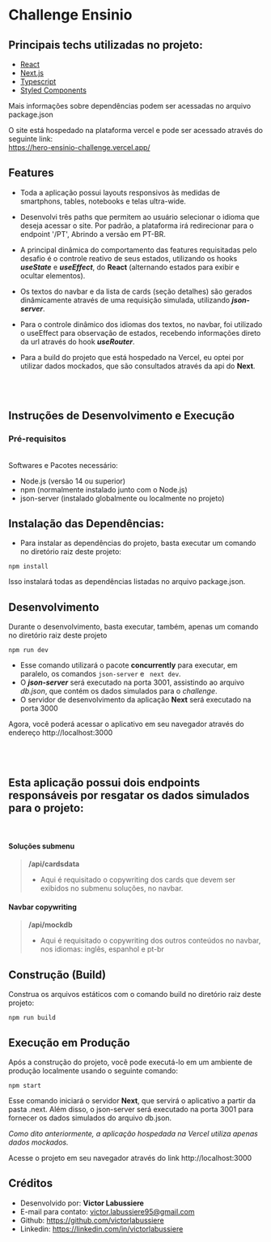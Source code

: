 # Challenge Ensinio

## Principais techs utilizadas no projeto:

- [React](https://reactjs.org)
- [Next.js](https://nextjs.org)
- [Typescript](https://https://www.typescriptlang.org)
- [Styled Components](https://styled-components.com)
  
Mais informações sobre dependências podem ser acessadas no arquivo package.json

O site está hospedado na plataforma vercel e pode ser acessado através do seguinte link:\
https://hero-ensinio-challenge.vercel.app/

## Features
- Toda a aplicação possui layouts responsivos às medidas de smartphons, tables, notebooks e telas ultra-wide.

- Desenvolvi três paths que permitem ao usuário selecionar o idioma que deseja acessar o site. Por padrão, a plataforma irá redirecionar para o endpoint '/PT', Abrindo a versão em PT-BR.

- A principal dinâmica do comportamento das features requisitadas pelo desafio é o controle reativo de seus estados, utilizando os hooks ***useState*** e ***useEffect***, do **React** (alternando estados para exibir e ocultar elementos).

- Os textos do navbar e da lista de cards (seção detalhes) são gerados dinâmicamente através de uma requisição simulada, utilizando ***json-server***.

- Para o controle dinâmico dos idiomas dos textos, no navbar, foi utilizado o useEffect para observação de estados, recebendo informações direto da url através do hook ***useRouter***.

- Para a build do projeto que está hospedado na Vercel, eu optei por utilizar dados mockados, que são consultados através da api do **Next**.
</br>
</br>

## Instruções de Desenvolvimento e Execução

### Pré-requisitos
\
Softwares e Pacotes necessário:
- Node.js (versão 14 ou superior)
- npm (normalmente instalado junto com o Node.js)
- json-server (instalado globalmente ou localmente no projeto)

## Instalação das Dependências:
- Para instalar as dependências do projeto, basta executar um comando no diretório raiz deste projeto:

```
npm install
```
Isso instalará todas as dependências listadas no arquivo package.json.

## Desenvolvimento
Durante o desenvolvimento, basta executar, também, apenas um comando no diretório raiz deste projeto

```
npm run dev
```
- Esse comando utilizará o pacote **concurrently** para executar, em paralelo, os comandos ``json-server`` e `` next dev``.
- O ***json-server*** será executado na porta 3001, assistindo ao arquivo *db.json*, que contém os dados simulados para o *challenge*.
- O servidor de desenvolvimento da aplicação **Next** será executado na porta 3000

Agora, você poderá acessar o aplicativo em seu navegador através do endereço <a target='_blank'>http://localhost:3000</a>

<br>
<br>

## Esta aplicação possui dois endpoints responsáveis por resgatar os dados simulados para o projeto:

</br>

#### **Soluções submenu**
> **/api/cardsdata**
> - Aqui é requisitado o copywriting dos cards que devem ser exibidos no submenu soluções, no navbar.

#### **Navbar copywriting**
> **/api/mockdb**
> - Aqui é requisitado o copywriting dos outros conteúdos no navbar, nos idiomas: inglês, espanhol e pt-br

## Construção (Build)
Construa os arquivos estáticos com o comando build no diretório raiz deste projeto:
```
npm run build
```

## Execução em Produção
Após a construção do projeto, você pode executá-lo em um ambiente de produção localmente usando o seguinte comando:

```
npm start
```
Esse comando iniciará o servidor **Next**, que servirá o aplicativo a partir da pasta .next. Além disso, o json-server será executado na porta 3001 para fornecer os dados simulados do arquivo db.json.

*Como dito anteriormente, a aplicação hospedada na Vercel utiliza apenas dados mockados.*

Acesse o projeto em seu navegador através do link http://localhost:3000

## Créditos
- Desenvolvido por: **Victor Labussiere**
- E-mail para contato: victor.labussiere95@gmail.com
- Github: https://github.com/victorlabussiere
- Linkedin: https://linkedin.com/in/victorlabussiere